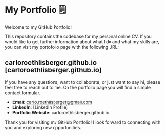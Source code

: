 # My Portfolio 🗒️

Welcome to my GitHub Portfolio! 

This repository contains the codebase for my personal online CV. 
If you would like to get further information about what I do and what my skills are, you can visit my portofolio page with the following URL:
## carloroethlisberger.github.io [carloroethlisberger.github.io]



If you have any questions, want to collaborate, or just want to say hi, please feel free to reach out to me.
On the portfolio page you will find a simple contact formular. 

- **Email**: carlo.roethlisberger@gmail.com
- **LinkedIn**: [LinkedIn Profile]
- **Portfolio Website**: carloroethlisberger.github.io

Thank you for visiting my GitHub Portfolio! I look forward to connecting with you and exploring new opportunities.